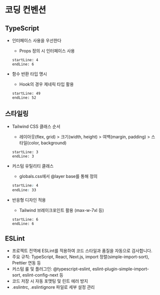# 코딩 컨벤션

## TypeScript

- 인터페이스 사용을 우선한다

  - Props 정의 시 인터페이스 사용

  ```typescript:src/components/section/Preview/index.tsx
  startLine: 4
  endLine: 6
  ```

- 함수 반환 타입 명시
  - Hook의 경우 제네릭 타입 활용
  ```typescript:src/hooks/useCodemirror.tsx
  startLine: 49
  endLine: 52
  ```

## 스타일링

- Tailwind CSS 클래스 순서

  - 레이아웃(flex, grid) > 크기(width, height) > 여백(margin, padding) > 스타일(color, background)

  ```typescript:src/components/section/GNB/index.tsx
  startLine: 3
  endLine: 3
  ```

- 커스텀 유틸리티 클래스

  - globals.css에서 @layer base를 통해 정의

  ```css:src/app/globals.css
  startLine: 4
  endLine: 33
  ```

- 반응형 디자인 적용
  - Tailwind 브레이크포인트 활용 (max-w-7xl 등)
  ```typescript:src/app/page.tsx
  startLine: 6
  endLine: 6
  ```

## ESLint

- 프로젝트 전역에 ESLint를 적용하여 코드 스타일과 품질을 자동으로 검사합니다.
- 주요 규칙: TypeScript, React, Next.js, import 정렬(simple-import-sort), Prettier 연동 등
- 커스텀 룰 및 플러그인: @typescript-eslint, eslint-plugin-simple-import-sort, eslint-config-next 등
- 코드 저장 시 자동 포맷팅 및 린트 에러 방지
- .eslintrc, .eslintignore 파일로 세부 설정 관리
